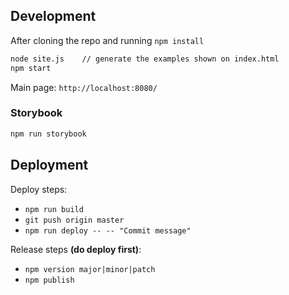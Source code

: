 ## Development

After cloning the repo and running `npm install`

```sh
node site.js    // generate the examples shown on index.html
npm start
```

Main page: `http://localhost:8080/`

### Storybook

```sh
npm run storybook
```

## Deployment

Deploy steps:

- `npm run build`
- `git push origin master`
- `npm run deploy -- -- "Commit message"`

Release steps **(do deploy first)**:

- `npm version major|minor|patch`
- `npm publish`
